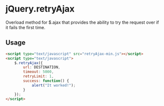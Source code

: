 jQuery.retryAjax
================

Overload method for $.ajax that provides the ability to try the request over if it fails the first time.

## Usage

```html
<script type="text/javascript" src="retryAjax-min.js"></script>
<script type="text/javascript">
	$.retryAjax({
		url: DESTINATION,
		timeout: 5000,
		retryLimit: 1,
		success: function() {
			alert("It worked!");
		}
	});
</script>
```